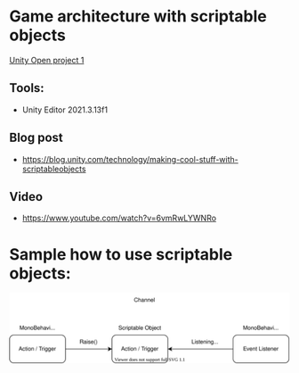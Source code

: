 # Game architecture with scriptable objects

[Unity Open project 1](https://github.com/UnityTechnologies/open-project-1)

## Tools:

- Unity Editor 2021.3.13f1


## Blog post
- https://blog.unity.com/technology/making-cool-stuff-with-scriptableobjects

## Video
- https://www.youtube.com/watch?v=6vmRwLYWNRo

# Sample how to use scriptable objects:

<p align="center">
  <img src="https://github.com/artem-karaman/ScriptableObjectArchitecture/blob/master/architecture.drawio.svg" />
</p>

